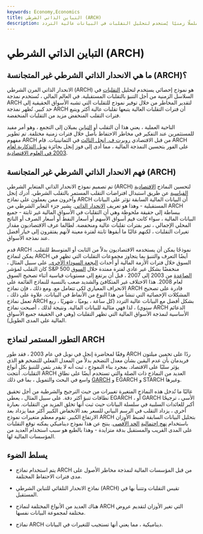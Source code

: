 ```yaml
---
keywords: Economy,Economics
title: التباين الذاتي الشرطي (ARCH)
description: تعد المرونة المتغايرة الشرطية ذات الانحدار الذاتي نموذجًا إحصائيًا متسلسلًا زمنيًا يُستخدم لتحليل التقلبات في البيانات عالية التردد.
---
```


# التباين الذاتي الشرطي (ARCH)
## ما هي الانحدار الذاتي الشرطي غير المتجانسة (ARCH)؟

الانحدار الذاتي المرن الشرطي (ARCH) هو نموذج إحصائي يستخدم لتحليل [التقلبات](/volatility) في السلاسل الزمنية من أجل التنبؤ بالتقلبات المستقبلية. في العالم المالي ، تُستخدم نمذجة ARCH لتقدير المخاطر من خلال توفير نموذج للتقلبات التي تشبه الأسواق الحقيقية إلى حد كبير. تُظهر نمذجة ARCH أن فترات التقلبات العالية يتبعها تقلبات عالية أكثر ويتبع فترات التقلب المنخفض مزيد من التقلبات المنخفضة.

الناحية العملية ، يعني هذا أن التقلب أو [التباين](/variance) يميلان إلى التجمع ، وهو أمر مفيد للمستثمرين عند التفكير في مخاطر الاحتفاظ بأصل خلال فترات زمنية مختلفة. تم تطوير مفهوم ARCH من قبل الاقتصادي [روبرت ف. إنجل الثالث](/robert-f-engle-iii) في الثمانينيات. قام ARCH على الفور بتحسين النمذجة المالية ، مما أدى إلى فوز إنجل بجائزة [نوبل التذكارية لعام 2003 في العلوم الاقتصادية](/nobel-memorial-prize-in-economic-sciences).

## فهم الانحدار الذاتي الشرطي غير المتجانسة (ARCH)

تم تصميم نموذج الانحدار الذاتي المتغاير الشرطي (ARCH) لتحسين النماذج [الاقتصادية القياسية](/econometrician) عن طريق استبدال افتراضات التقلب المستمر بالتقلب الشرطي. أدرك إنجل وآخرون ممن يعملون على نماذج ARCH أن البيانات المالية السابقة تؤثر على البيانات المستقبلية - وهذا هو تعريف [الانحدار الذاتي](/autoregressive). يشير جزء التغاير الشرطي من ARCH ببساطة إلى حقيقة ملحوظة وهي أن التقلبات في الأسواق المالية غير ثابتة - جميع البيانات المالية ، سواء كانت قيم أسواق الأسهم أو أسعار النفط أو أسعار الصرف أو الناتج المحلي الإجمالي ، تمر بفترات تقلبات عالية ومنخفضة. لطالما عرف الاقتصاديون مقدار تغيرات التقلبات ، لكنهم غالبًا ما أبقوها ثابتة لفترة معينة لأنهم يفتقرون إلى خيار أفضل عند نمذجة الأسواق.

قدم ARCH نموذجًا يمكن أن يستخدمه الاقتصاديون بدلاً من الثابت أو المتوسط للتقلب. يمكن لنماذج ARCH أيضًا التعرف والتنبؤ بما يتجاوز مجموعات التقلبات التي تظهر في السوق خلال فترات الأزمة المالية أو أحداث [البجعة السوداء الأخرى.](/blackswan) على سبيل المثال ، كان التقلب لمؤشر S&P 500 منخفضًا بشكل غير عادي لفترة ممتدة خلال [السوق الصاعدة](/bullmarket) من 2003 إلى 2007 ، قبل أن يرتفع إلى مستويات قياسية أثناء تصحيح السوق لعام 2008. هذا الاختلاف غير المتكافئ والشديد صعب بالنسبة للنماذج القائمة على الانحراف المعياري لكى تتعامل مع. ومع ذلك ، فإن نماذج ARCH قادرة على تصحيح المشكلات الإحصائية التي تنشأ من هذا النوع من الأنماط في البيانات. علاوة على ذلك ، تعمل نماذج ARCH بشكل أفضل مع البيانات عالية التردد (كل ساعة ، يوميًا ، شهريًا ، ربع سنوي) ، لذا فهي مثالية للبيانات المالية. ونتيجة لذلك ، أصبحت نماذج ARCH الدعائم الأساسية لنمذجة الأسواق المالية التي تظهر التقلبات (وهي في الحقيقة جميع الأسواق المالية على المدى الطويل).

## التطور المستمر لنماذج ARCH

وفقًا لمحاضرة إنجل في نوبل في عام 2003 ، فقد طور ARCH ردًا على تخمين ميلتون فريدمان بأن عدم اليقين بشأن معدل التضخم بدلاً من المعدل الفعلي للتضخم هو الذي يؤثر سلبًا على الاقتصاد. بمجرد بناء النموذج ، ثبت أنه لا يقدر بثمن للتنبؤ بكل أنواع التقلبات. أنتجت ARCH العديد من النماذج ذات الصلة والتي تستخدم أيضًا على نطاق واسع في البحث والتمويل ، بما في ذلك [GARCH](/generalalizedautogregressiveconditionalheteroskedasticity) و EGARCH و STARCH وغيرها.

غالبًا ما تُدخل هذه النماذج المتغيرة تغييرات من حيث الترجيح والشرطية من أجل تحقيق نطاقات تنبؤ أكثر دقة. على سبيل المثال ، يعطي EGARCH ، أو GARCH الأسي ، ترجيحًا أكبر للعائدات السلبية في سلسلة البيانات حيث ثبت أنها تخلق المزيد من التقلبات. بعبارة أخرى ، يزداد التقلب في الرسم البياني للسعر بعد الانخفاض الكبير أكثر مما يزداد بعد الارتفاع الكبير. تقوم معظم متغيرات نموذج ARCH بتحليل البيانات السابقة لضبط الأوزان باستخدام [نهج احتمالية](/least-squares) [الحد الأقصى](/least-squares). ينتج عن هذا نموذج ديناميكي يمكنه توقع التقلبات على المدى القريب والمستقبل بدقة متزايدة - وهذا بالطبع هو سبب استخدام العديد من المؤسسات المالية لها.

## يسلط الضوء

- يتم استخدام نماذج ARCH من قبل المؤسسات المالية لنمذجة مخاطر الأصول على مدى فترات الاحتفاظ المختلفة.

- نماذج الانحدار التلقائي للتباين الشرطي (ARCH) تقيس التقلبات وتتنبأ بها في المستقبل.

- هناك العديد من الأنواع المختلفة لنماذج ARCH التي تغير الأوزان لتقديم عروض مختلفة لمجموعة البيانات نفسها.

- نماذج ARCH ديناميكية ، مما يعني أنها تستجيب للتغيرات في البيانات.

